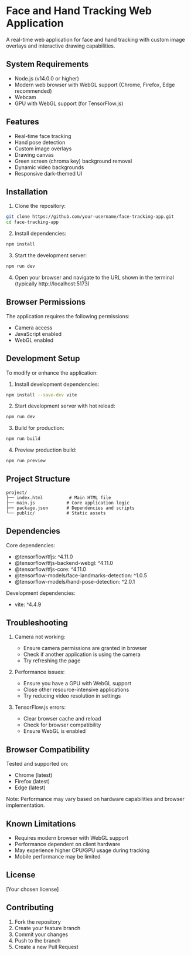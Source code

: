 # Face and Hand Tracking Web Application

A real-time web application for face and hand tracking with custom image overlays and interactive drawing capabilities.

## System Requirements

- Node.js (v14.0.0 or higher)
- Modern web browser with WebGL support (Chrome, Firefox, Edge recommended)
- Webcam
- GPU with WebGL support (for TensorFlow.js)

## Features

- Real-time face tracking
- Hand pose detection
- Custom image overlays
- Drawing canvas
- Green screen (chroma key) background removal
- Dynamic video backgrounds
- Responsive dark-themed UI

## Installation

1. Clone the repository:
```bash
git clone https://github.com/your-username/face-tracking-app.git
cd face-tracking-app
```

2. Install dependencies:
```bash
npm install
```

3. Start the development server:
```bash
npm run dev
```

4. Open your browser and navigate to the URL shown in the terminal (typically http://localhost:5173)

## Browser Permissions

The application requires the following permissions:
- Camera access
- JavaScript enabled
- WebGL enabled

## Development Setup

To modify or enhance the application:

1. Install development dependencies:
```bash
npm install --save-dev vite
```

2. Start development server with hot reload:
```bash
npm run dev
```

3. Build for production:
```bash
npm run build
```

4. Preview production build:
```bash
npm run preview
```

## Project Structure

```
project/
├── index.html          # Main HTML file
├── main.js            # Core application logic
├── package.json       # Dependencies and scripts
└── public/            # Static assets
```

## Dependencies

Core dependencies:
- @tensorflow/tfjs: ^4.11.0
- @tensorflow/tfjs-backend-webgl: ^4.11.0
- @tensorflow/tfjs-core: ^4.11.0
- @tensorflow-models/face-landmarks-detection: ^1.0.5
- @tensorflow-models/hand-pose-detection: ^2.0.1

Development dependencies:
- vite: ^4.4.9

## Troubleshooting

1. Camera not working:
   - Ensure camera permissions are granted in browser
   - Check if another application is using the camera
   - Try refreshing the page

2. Performance issues:
   - Ensure you have a GPU with WebGL support
   - Close other resource-intensive applications
   - Try reducing video resolution in settings

3. TensorFlow.js errors:
   - Clear browser cache and reload
   - Check for browser compatibility
   - Ensure WebGL is enabled

## Browser Compatibility

Tested and supported on:
- Chrome (latest)
- Firefox (latest)
- Edge (latest)

Note: Performance may vary based on hardware capabilities and browser implementation.

## Known Limitations

- Requires modern browser with WebGL support
- Performance dependent on client hardware
- May experience higher CPU/GPU usage during tracking
- Mobile performance may be limited

## License

[Your chosen license]

## Contributing

1. Fork the repository
2. Create your feature branch
3. Commit your changes
4. Push to the branch
5. Create a new Pull Request
